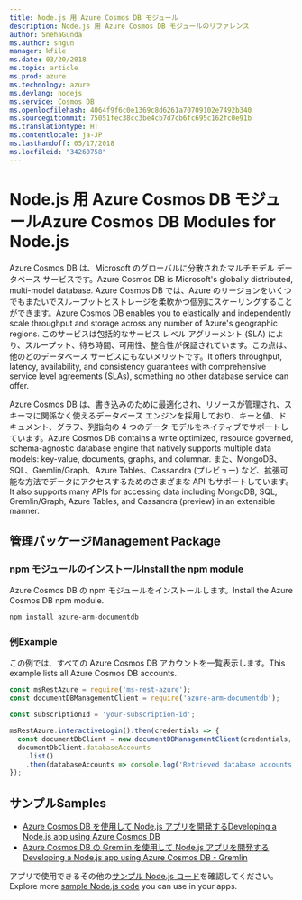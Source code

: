 ```yaml
---
title: Node.js 用 Azure Cosmos DB モジュール
description: Node.js 用 Azure Cosmos DB モジュールのリファレンス
author: SnehaGunda
ms.author: sngun
manager: kfile
ms.date: 03/20/2018
ms.topic: article
ms.prod: azure
ms.technology: azure
ms.devlang: nodejs
ms.service: Cosmos DB
ms.openlocfilehash: 4064f9f6c0e1369c8d6261a70709102e7492b340
ms.sourcegitcommit: 75051fec38cc3be4cb7d7cb6fc695c162fc0e91b
ms.translationtype: HT
ms.contentlocale: ja-JP
ms.lasthandoff: 05/17/2018
ms.locfileid: "34260758"
---
```

# <a name="azure-cosmos-db-modules-for-nodejs"></a><span data-ttu-id="54f8f-103">Node.js 用 Azure Cosmos DB モジュール</span><span class="sxs-lookup"><span data-stu-id="54f8f-103">Azure Cosmos DB Modules for Node.js</span></span>

<span data-ttu-id="54f8f-104">Azure Cosmos DB は、Microsoft のグローバルに分散されたマルチモデル データベース サービスです。</span><span class="sxs-lookup"><span data-stu-id="54f8f-104">Azure Cosmos DB is Microsoft's globally distributed, multi-model database.</span></span> <span data-ttu-id="54f8f-105">Azure Cosmos DB では、Azure のリージョンをいくつでもまたいでスループットとストレージを柔軟かつ個別にスケーリングすることができます。</span><span class="sxs-lookup"><span data-stu-id="54f8f-105">Azure Cosmos DB enables you to elastically and independently scale throughput and storage across any number of Azure's geographic regions.</span></span> <span data-ttu-id="54f8f-106">このサービスは包括的なサービス レベル アグリーメント (SLA) により、スループット、待ち時間、可用性、整合性が保証されています。この点は、他のどのデータベース サービスにもないメリットです。</span><span class="sxs-lookup"><span data-stu-id="54f8f-106">It offers throughput, latency, availability, and consistency guarantees with comprehensive service level agreements (SLAs), something no other database service can offer.</span></span>

<span data-ttu-id="54f8f-107">Azure Cosmos DB は、書き込みのために最適化され、リソースが管理され、スキーマに関係なく使えるデータベース エンジンを採用しており、キーと値、ドキュメント、グラフ、列指向の 4 つのデータ モデルをネイティブでサポートしています。</span><span class="sxs-lookup"><span data-stu-id="54f8f-107">Azure Cosmos DB contains a write optimized, resource governed, schema-agnostic database engine that natively supports multiple data models: key-value, documents, graphs, and columnar.</span></span> <span data-ttu-id="54f8f-108">また、MongoDB、SQL、Gremlin/Graph、Azure Tables、Cassandra (プレビュー) など、拡張可能な方法でデータにアクセスするためのさまざまな API もサポートしています。</span><span class="sxs-lookup"><span data-stu-id="54f8f-108">It also supports many APIs for accessing data including MongoDB, SQL, Gremlin/Graph, Azure Tables, and Cassandra (preview) in an extensible manner.</span></span>

## <a name="management-package"></a><span data-ttu-id="54f8f-109">管理パッケージ</span><span class="sxs-lookup"><span data-stu-id="54f8f-109">Management Package</span></span>

### <a name="install-the-npm-module"></a><span data-ttu-id="54f8f-110">npm モジュールのインストール</span><span class="sxs-lookup"><span data-stu-id="54f8f-110">Install the npm module</span></span> 

<span data-ttu-id="54f8f-111">Azure Cosmos DB の npm モジュールをインストールします。</span><span class="sxs-lookup"><span data-stu-id="54f8f-111">Install the Azure Cosmos DB npm module.</span></span>

```bash
npm install azure-arm-documentdb
```

### <a name="example"></a><span data-ttu-id="54f8f-112">例</span><span class="sxs-lookup"><span data-stu-id="54f8f-112">Example</span></span>

<span data-ttu-id="54f8f-113">この例では、すべての Azure Cosmos DB アカウントを一覧表示します。</span><span class="sxs-lookup"><span data-stu-id="54f8f-113">This example lists all Azure Cosmos DB accounts.</span></span>

```javascript
const msRestAzure = require('ms-rest-azure');
const documentDBManagementClient = require('azure-arm-documentdb');

const subscriptionId = 'your-subscription-id';

msRestAzure.interactiveLogin().then(credentials => {
  const documentDbClient = new documentDBManagementClient(credentials, subscriptionId);
  documentDbClient.databaseAccounts
    .list()
    .then(databaseAccounts => console.log('Retrieved database accounts: ', databaseAccounts));
});
```

## <a name="samples"></a><span data-ttu-id="54f8f-114">サンプル</span><span class="sxs-lookup"><span data-stu-id="54f8f-114">Samples</span></span>

* [<span data-ttu-id="54f8f-115">Azure Cosmos DB を使用して Node.js アプリを開発する</span><span class="sxs-lookup"><span data-stu-id="54f8f-115">Developing a Node.js app using Azure Cosmos DB</span></span>](https://azure.microsoft.com/resources/samples/azure-cosmos-db-documentdb-nodejs-getting-started/)
* [<span data-ttu-id="54f8f-116">Azure Cosmos DB の Gremlin を使用して Node.js アプリを開発する</span><span class="sxs-lookup"><span data-stu-id="54f8f-116">Developing a Node.js app using Azure Cosmos DB - Gremlin</span></span>](https://azure.microsoft.com/resources/samples/azure-cosmos-db-graph-nodejs-getting-started/)

<span data-ttu-id="54f8f-117">アプリで使用できるその他の[サンプル Node.js コード](https://azure.microsoft.com/resources/samples/?platform=nodejs)を確認してください。</span><span class="sxs-lookup"><span data-stu-id="54f8f-117">Explore more [sample Node.js code](https://azure.microsoft.com/resources/samples/?platform=nodejs) you can use in your apps.</span></span>
